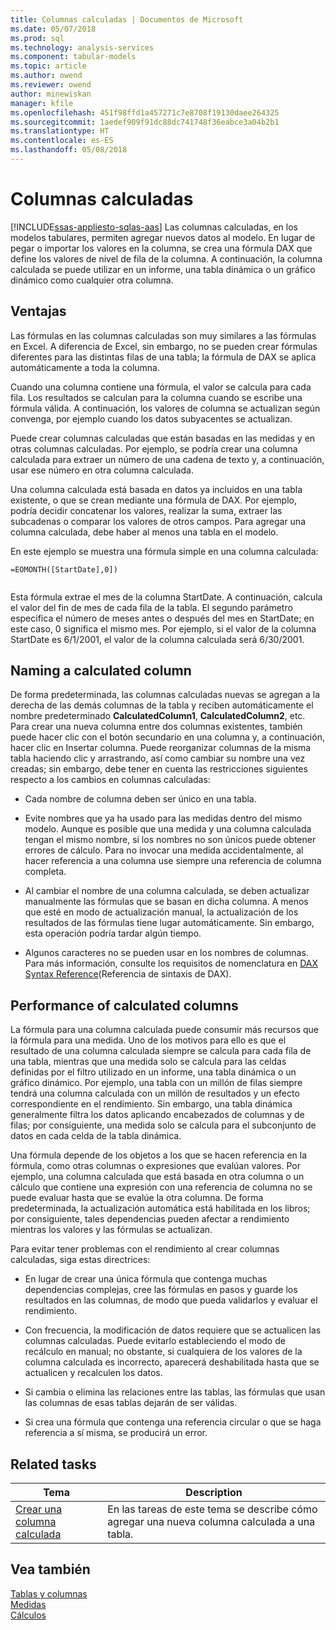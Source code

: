 ```yaml
---
title: Columnas calculadas | Documentos de Microsoft
ms.date: 05/07/2018
ms.prod: sql
ms.technology: analysis-services
ms.component: tabular-models
ms.topic: article
ms.author: owend
ms.reviewer: owend
author: minewiskan
manager: kfile
ms.openlocfilehash: 451f98ffd1a457271c7e8708f19130daee264325
ms.sourcegitcommit: 1aedef909f91dc88dc741748f36eabce3a04b2b1
ms.translationtype: HT
ms.contentlocale: es-ES
ms.lasthandoff: 05/08/2018
---
```

# <a name="calculated-columns"></a>Columnas calculadas
[!INCLUDE[ssas-appliesto-sqlas-aas](../../includes/ssas-appliesto-sqlas-aas.md)]
  Las columnas calculadas, en los modelos tabulares, permiten agregar nuevos datos al modelo. En lugar de pegar o importar los valores en la columna, se crea una fórmula DAX que define los valores de nivel de fila de la columna. A continuación, la columna calculada se puede utilizar en un informe, una tabla dinámica o un gráfico dinámico como cualquier otra columna.  
 
  
  
##  <a name="bkmk_understanding"></a> Ventajas  
 Las fórmulas en las columnas calculadas son muy similares a las fórmulas en Excel. A diferencia de Excel, sin embargo, no se pueden crear fórmulas diferentes para las distintas filas de una tabla; la fórmula de DAX se aplica automáticamente a toda la columna.  
  
 Cuando una columna contiene una fórmula, el valor se calcula para cada fila. Los resultados se calculan para la columna cuando se escribe una fórmula válida. A continuación, los valores de columna se actualizan según convenga, por ejemplo cuando los datos subyacentes se actualizan.  
  
 Puede crear columnas calculadas que están basadas en las medidas y en otras columnas calculadas. Por ejemplo, se podría crear una columna calculada para extraer un número de una cadena de texto y, a continuación, usar ese número en otra columna calculada.  
  
 Una columna calculada está basada en datos ya incluidos en una tabla existente, o que se crean mediante una fórmula de DAX. Por ejemplo, podría decidir concatenar los valores, realizar la suma, extraer las subcadenas o comparar los valores de otros campos. Para agregar una columna calculada, debe haber al menos una tabla en el modelo.  
  
 En este ejemplo se muestra una fórmula simple en una columna calculada:  
  
```  
=EOMONTH([StartDate],0])  
  
```  
  
 Esta fórmula extrae el mes de la columna StartDate. A continuación, calcula el valor del fin de mes de cada fila de la tabla. El segundo parámetro especifica el número de meses antes o después del mes en StartDate; en este caso, 0 significa el mismo mes. Por ejemplo, si el valor de la columna StartDate es 6/1/2001, el valor de la columna calculada será 6/30/2001.  
  
##  <a name="bkmk_naming"></a> Naming a calculated column  
 De forma predeterminada, las columnas calculadas nuevas se agregan a la derecha de las demás columnas de la tabla y reciben automáticamente el nombre predeterminado **CalculatedColumn1**, **CalculatedColumn2**, etc. Para crear una nueva columna entre dos columnas existentes, también puede hacer clic con el botón secundario en una columna y, a continuación, hacer clic en Insertar columna. Puede reorganizar columnas de la misma tabla haciendo clic y arrastrando, así como cambiar su nombre una vez creadas; sin embargo, debe tener en cuenta las restricciones siguientes respecto a los cambios en columnas calculadas:  
  
-   Cada nombre de columna deben ser único en una tabla.  
  
-   Evite nombres que ya ha usado para las medidas dentro del mismo modelo. Aunque es posible que una medida y una columna calculada tengan el mismo nombre, si los nombres no son únicos puede obtener errores de cálculo. Para no invocar una medida accidentalmente, al hacer referencia a una columna use siempre una referencia de columna completa.  
  
-   Al cambiar el nombre de una columna calculada, se deben actualizar manualmente las fórmulas que se basan en dicha columna. A menos que esté en modo de actualización manual, la actualización de los resultados de las fórmulas tiene lugar automáticamente. Sin embargo, esta operación podría tardar algún tiempo.  
  
-   Algunos caracteres no se pueden usar en los nombres de columnas. Para más información, consulte los requisitos de nomenclatura en [DAX Syntax Reference](http://msdn.microsoft.com/en-us/098630f4-7d1d-467e-976c-99b2279430d5)(Referencia de sintaxis de DAX).  
  
##  <a name="bkmk_perf"></a> Performance of calculated columns  
 La fórmula para una columna calculada puede consumir más recursos que la fórmula para una medida. Uno de los motivos para ello es que el resultado de una columna calculada siempre se calcula para cada fila de una tabla, mientras que una medida solo se calcula para las celdas definidas por el filtro utilizado en un informe, una tabla dinámica o un gráfico dinámico. Por ejemplo, una tabla con un millón de filas siempre tendrá una columna calculada con un millón de resultados y un efecto correspondiente en el rendimiento. Sin embargo, una tabla dinámica generalmente filtra los datos aplicando encabezados de columnas y de filas; por consiguiente, una medida solo se calcula para el subconjunto de datos en cada celda de la tabla dinámica.  
  
 Una fórmula depende de los objetos a los que se hacen referencia en la fórmula, como otras columnas o expresiones que evalúan valores. Por ejemplo, una columna calculada que está basada en otra columna o un cálculo que contiene una expresión con una referencia de columna no se puede evaluar hasta que se evalúe la otra columna. De forma predeterminada, la actualización automática está habilitada en los libros; por consiguiente, tales dependencias pueden afectar a rendimiento mientras los valores y las fórmulas se actualizan.  
  
 Para evitar tener problemas con el rendimiento al crear columnas calculadas, siga estas directrices:  
  
-   En lugar de crear una única fórmula que contenga muchas dependencias complejas, cree las fórmulas en pasos y guarde los resultados en las columnas, de modo que pueda validarlos y evaluar el rendimiento.  
  
-   Con frecuencia, la modificación de datos requiere que se actualicen las columnas calculadas. Puede evitarlo estableciendo el modo de recálculo en manual; no obstante, si cualquiera de los valores de la columna calculada es incorrecto, aparecerá deshabilitada hasta que se actualicen y recalculen los datos.  
  
-   Si cambia o elimina las relaciones entre las tablas, las fórmulas que usan las columnas de esas tablas dejarán de ser válidas.  
  
-   Si crea una fórmula que contenga una referencia circular o que se haga referencia a sí misma, se producirá un error.  
  
##  <a name="bkmk_rel_tasks"></a> Related tasks  
  
|Tema|Description|  
|-----------|-----------------|  
|[Crear una columna calculada](../../analysis-services/tabular-models/ssas-calculated-columns-create-a-calculated-column.md)|En las tareas de este tema se describe cómo agregar una nueva columna calculada a una tabla.|  
  
## <a name="see-also"></a>Vea también  
 [Tablas y columnas](../../analysis-services/tabular-models/tables-and-columns-ssas-tabular.md)   
 [Medidas](../../analysis-services/tabular-models/measures-ssas-tabular.md)   
 [Cálculos](../../analysis-services/tabular-models/calculations-ssas-tabular.md)  
  
  
